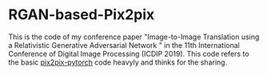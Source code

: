 # RGAN-based-Pix2pix

This is the code of my conference paper "Image-to-Image Translation using a Relativistic Generative Adversarial Network " in the 11th International Conference of Digital Image Processing (ICDIP 2019). This code refers to the basic [pix2pix-pytorch](https://github.com/phillipi/pix2pix) code heavyly and thinks for the sharing.


